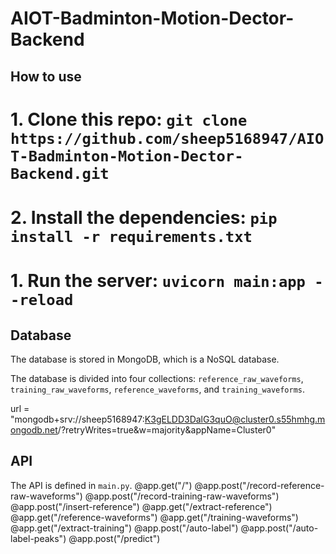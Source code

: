 # AIOT-Badminton-Motion-Dector-Backend


## How to use
# 1. Clone this repo: `git clone https://github.com/sheep5168947/AIOT-Badminton-Motion-Dector-Backend.git`
# 2. Install the dependencies: `pip install -r requirements.txt`
# 1. Run the server: `uvicorn main:app --reload`

## Database

The database is stored in MongoDB, which is a NoSQL database.

The database is divided into four collections: `reference_raw_waveforms`, `training_raw_waveforms`, `reference_waveforms`, and `training_waveforms`.

url = "mongodb+srv://sheep5168947:K3gELDD3DalG3quO@cluster0.s55hmhg.mongodb.net/?retryWrites=true&w=majority&appName=Cluster0"  


## API

The API is defined in `main.py`.
@app.get("/")
@app.post("/record-reference-raw-waveforms")
@app.post("/record-training-raw-waveforms")
@app.post("/insert-reference")
@app.get("/extract-reference")
@app.get("/reference-waveforms")
@app.get("/training-waveforms")
@app.get("/extract-training")
@app.post("/auto-label")
@app.post("/auto-label-peaks")
@app.post("/predict")
